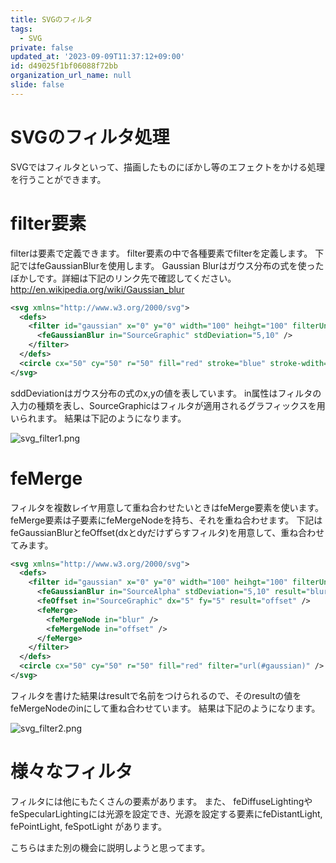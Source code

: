 ```yaml
---
title: SVGのフィルタ
tags:
  - SVG
private: false
updated_at: '2023-09-09T11:37:12+09:00'
id: d49025f1bf06088f72bb
organization_url_name: null
slide: false
---
```


# SVGのフィルタ処理

SVGではフィルタといって、描画したものにぼかし等のエフェクトをかける処理を行うことができます。

# filter要素
filterは<filter>要素で定義できます。
filter要素の中で各種要素でfilterを定義します。
下記ではfeGaussianBlurを使用します。
Gaussian Blurはガウス分布の式を使ったぼかしです。詳細は下記のリンク先で確認してください。
http://en.wikipedia.org/wiki/Gaussian_blur


```xml:filter.svg
<svg xmlns="http://www.w3.org/2000/svg">
  <defs>
    <filter id="gaussian" x="0" y="0" width="100" heihgt="100" filterUnits="objectBoundingBox">
      <feGaussianBlur in="SourceGraphic" stdDeviation="5,10" />
    </filter>
  </defs>
  <circle cx="50" cy="50" r="50" fill="red" stroke="blue" stroke-wdith="5" filter="url(#gaussian)" />
</svg>
```

sddDeviationはガウス分布の式のx,yの値を表しています。
in属性はフィルタの入力の種類を表し、SourceGraphicはフィルタが適用されるグラフィックスを用いられます。
結果は下記のようになります。

![svg_filter1.png](https://qiita-image-store.s3.amazonaws.com/0/4044/6713347c-afbf-cd88-d729-3aeae7ff65dc.png "svg_filter1.png")

# feMerge
フィルタを複数レイヤ用意して重ね合わせたいときはfeMerge要素を使います。
feMerge要素は子要素にfeMergeNodeを持ち、それを重ね合わせます。
下記はfeGaussianBlurとfeOffset(dxとdyだけずらすフィルタ)を用意して、重ね合わせてみます。

```xml:filter2.svg
<svg xmlns="http://www.w3.org/2000/svg">
  <defs>
    <filter id="gaussian" x="0" y="0" width="100" heihgt="100" filterUnits="objectBoundingBox">
      <feGaussianBlur in="SourceAlpha" stdDeviation="5,10" result="blur" />
      <feOffset in="SourceGraphic" dx="5" fy="5" result="offset" />
      <feMerge>
        <feMergeNode in="blur" />
        <feMergeNode in="offset" />
      </feMerge>
    </filter>
  </defs>
  <circle cx="50" cy="50" r="50" fill="red" filter="url(#gaussian)" />
</svg>
```

フィルタを書けた結果はresultで名前をつけられるので、そのresultの値をfeMergeNodeのinにして重ね合わせています。
結果は下記のようになります。

![svg_filter2.png](https://qiita-image-store.s3.amazonaws.com/0/4044/16b2d276-71b2-d1ce-806c-d4e84a343ac9.png "svg_filter2.png")


# 様々なフィルタ
フィルタには他にもたくさんの要素があります。
また、 feDiffuseLightingや feSpecularLightingには光源を設定でき、光源を設定する要素にfeDistantLight, fePointLight, feSpotLight があります。

こちらはまた別の機会に説明しようと思ってます。
